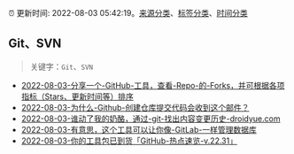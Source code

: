:alarm_clock: 更新时间: 2022-08-03 05:42:19。[来源分类](../README.md)、[标签分类](../TAGS.md)、[时间分类](../TIMELINE.md)

## Git、SVN


> 关键字：`Git`、`SVN`



- [2022-08-03-分享一个-GitHub-工具，查看-Repo-的-Forks，并可根据各项指标（Stars、更新时间等）排序](https://www.v2ex.com/t/870399) 
- [2022-08-03-为什么-Github-创建仓库提交代码会收到这个邮件？](https://www.v2ex.com/t/870379) 
- [2022-08-03-谁动了我的奶酪，通过-git-找出内容变更历史-droidyue.com](https://blogread.cn/news/go.php?idItem=15263&url=https%3A%2F%2Fdroidyue.com%2Fblog%2F2022%2F06%2F13%2Fa-little-git-log-case-can-do-big-help%2F%3Fcomefrom%3Dhttps%253A%252F%252Fblogread.cn%252Fnews%252F) 
- [2022-08-03-有意思，这个工具可以让你像-GitLab-一样管理数据库](https://toutiao.io/k/piqqkco) 
- [2022-08-03-你的工具包已到货「GitHub-热点速览-v.22.31」](https://toutiao.io/k/0od2mp4) 